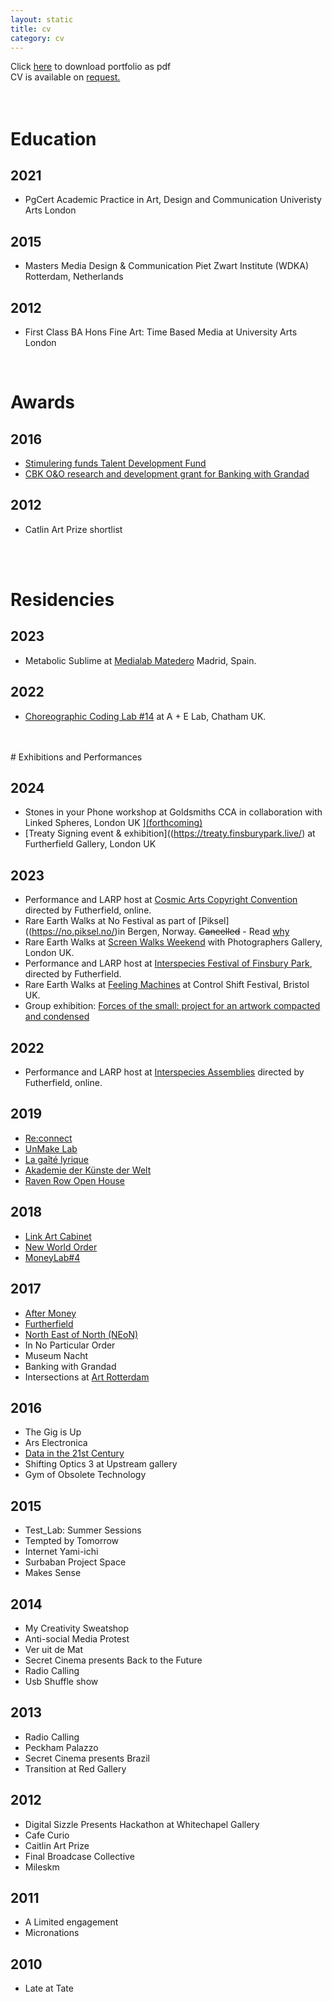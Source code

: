 ```yaml
---
layout: static
title: cv
category: cv
---
```

Click [here](../assets/images/projects/portfollio/MaxD-2019_compressed.pdf) to download portfolio as pdf <br>
CV is available on <a href="mailto:dear@maxdovey.com?subject=CV%20request">request.</a>
<br>
<br>
<br>

# Education
## 2021 
* PgCert Academic Practice in Art, Design and Communication Univeristy Arts London
## 2015
* Masters Media Design & Communication Piet Zwart Institute (WDKA) Rotterdam, Netherlands
## 2012
* First Class BA Hons Fine Art: Time Based Media at University Arts London  
<br>

# Awards
## 2016
* [Stimulering funds Talent Development Fund](https://stimuleringsfonds.nl/en/grants_issued/max_dovey/3896/)
* [CBK O&O research and development grant for Banking with Grandad ](https://www.rotterdamsekunstenaars.nl/nl/database/details/q/kunstenaar_id/451843/resultpage/1/narrowlevel/0/iskunstenaar/1/isvormgever/0/zoekkv/1)
## 2012
* Catlin Art Prize shortlist
<br>
<br>

# Residencies 
## 2023
* Metabolic Sublime at [Medialab Matedero](https://sublimemetabolico.medialab-matadero.es/en/the-sublime-metabolic/) Madrid, Spain.
## 2022
* [Choreographic Coding Lab #14](https://www.youtube.com/watch?v=nzAZ27gKGZM) at A + E Lab, Chatham UK.
<br>
<br>
# Exhibitions and Performances

## 2024 
* Stones in your Phone workshop at Goldsmiths CCA in collaboration with Linked Spheres, London UK ][(forthcoming)](https://www.eventbrite.co.uk/e/artist-workshops-the-stones-in-my-phone-by-max-dovey-tickets-1009184918257)
* [Treaty Signing event & exhibition]((https://treaty.finsburypark.live/) at Furtherfield Gallery, London UK

## 2023 
* Performance and LARP host at [Cosmic Arts Copyright Convention](https://decal.furtherfield.org/2024/01/05/the-cosmic-arts-copyright-convention/) directed by Futherfield, online. 
* Rare Earth Walks at No Festival as part of [Piksel]((https://no.piksel.no/)in Bergen, Norway. ~~Cancelled~~ - Read [why](https://maxdovey.substack.com/p/no-no-festival-no-studio-and-no-more)
* Rare Earth Walks at [Screen Walks Weekend](https://thephotographersgallery.org.uk/whats-on/rare-earth-walk#:~:text=Rare%20Earth%20Walks%20are%20collective,mineral%20mythology%20found%20in%20smartphones.) with Photographers Gallery, London UK.
* Performance and LARP host at [Interspecies Festival of Finsbury Park](https://www.furtherfield.org/the-treaty-of-finsbury-park-2025/), directed by Futherfield. 
* Rare Earth Walks at [Feeling Machines](https://www.control-shift.network/artwork.html?artwork=rare-earth-walks) at Control Shift Festival, Bristol UK.
* Group exhibition: [Forces of the small: project for an artwork compacted and condensed](https://www.whitechapelgallery.org/first-thursdays/exhibitions/first-thursdays-i-against-i-at-soft-opening/attachment/1677502133302/)

## 2022
* Performance and LARP host at [Interspecies Assemblies]((https://www.furtherfield.org/the-treaty-of-finsbury-park-2025/)) directed by Futherfield, online.

## 2019
* [Re:connect](https://www.setup.nl/reconnect)
* [UnMake Lab](https://www.forkingroom.kr/exhibition)
* [La gaîté lyrique](https://gaite-lyrique.net/en/cycle/new-kids-on-the-blockchain)
* [Akademie der Künste der Welt](https://www.academycologne.org/en/article/1576_noordkaap_taxi)
* [Raven Row Open House](http://www.ravenrow.org/projects/open_house/)
## 2018
* [Link Art Cabinet](http://www.linkcabinet.eu/archive/max-dovey/)
* [New World Order](http://drugo-more.hr/en/new-world-order-exhibition/)
* [MoneyLab#4](https://www.somersethouse.org.uk/whats-on/moneylab-art-culture-and-financial-activism)
## 2017
* [After Money](http://aftermoney.design/exhibition/)
* [Furtherfield](https://www.furtherfield.org/)
* [North East of North (NEoN)](https://northeastofnorth.com/)
* In No Particular Order
* Museum Nacht
* Banking with Grandad
* Intersections at [Art Rotterdam](http://v2.nl/events/v2_-at-intersections-art-rotterdam)
## 2016
* The Gig is Up
* Ars Electronica
* [Data in the 21st Century](http://v2.nl/events/human-intelligence-tasks)
* Shifting Optics 3 at Upstream gallery
* Gym of Obsolete Technology

## 2015
* Test_Lab: Summer Sessions
* Tempted by Tomorrow
* Internet Yami-ichi
* Surbaban Project Space
* Makes Sense

## 2014
* My Creativity Sweatshop
* Anti-social Media Protest
* Ver uit de Mat
* Secret Cinema presents Back to the Future
* Radio Calling
* Usb Shuffle show

## 2013
* Radio Calling
* Peckham Palazzo
* Secret Cinema presents Brazil
* Transition at Red Gallery

## 2012
* Digital Sizzle Presents Hackathon at Whitechapel Gallery
* Cafe Curio
* Caitlin Art Prize
* Final Broadcase Collective
* Mileskm

## 2011
* A Limited engagement
* Micronations

## 2010
* Late at Tate
